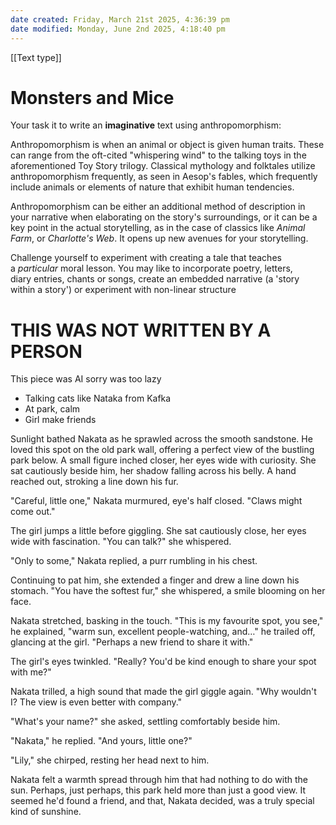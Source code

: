 ```yaml
---
date created: Friday, March 21st 2025, 4:36:39 pm
date modified: Monday, June 2nd 2025, 4:18:40 pm
---
```


[[Text type]]
# Monsters and Mice
Your task it to write an **imaginative** text using anthropomorphism:  

Anthropomorphism is when an animal or object is given human traits. These can range from the oft-cited "whispering wind" to the talking toys in the aforementioned Toy Story trilogy. Classical mythology and folktales utilize anthropomorphism frequently, as seen in Aesop's fables, which frequently include animals or elements of nature that exhibit human tendencies.

Anthropomorphism can be either an additional method of description in your narrative when elaborating on the story's surroundings, or it can be a key point in the actual storytelling, as in the case of classics like *Animal Farm*, or *Charlotte's Web*. It opens up new avenues for your storytelling.

Challenge yourself to experiment with creating a tale that teaches a *particular* moral lesson. You may like to incorporate poetry, letters, diary entries, chants or songs, create an embedded narrative (a 'story within a story') or experiment with non-linear structure

# THIS WAS NOT WRITTEN BY A PERSON
This piece was AI sorry was too lazy

- Talking cats like Nataka from Kafka
- At park, calm
- Girl make friends

Sunlight bathed Nakata as he sprawled across the smooth sandstone. He loved this spot on the old park wall, offering a perfect view of the bustling park below. A small figure inched closer, her eyes wide with curiosity. She sat cautiously beside him, her shadow falling across his belly. A hand reached out, stroking a line down his fur.

"Careful, little one," Nakata murmured, eye's half closed. "Claws might come out."

The girl jumps a little before giggling. She sat cautiously close, her eyes wide with fascination. "You can talk?" she whispered.

"Only to some," Nakata replied, a purr rumbling in his chest.

Continuing to pat him, she extended a finger and drew a line down his stomach. "You have the softest fur," she whispered, a smile blooming on her face.

Nakata stretched, basking in the touch. "This is my favourite spot, you see," he explained, "warm sun, excellent people-watching, and…" he trailed off, glancing at the girl. "Perhaps a new friend to share it with."

The girl's eyes twinkled. "Really? You'd be kind enough to share your spot with me?"

Nakata trilled, a high sound that made the girl giggle again. "Why wouldn't I? The view is even better with company."

"What's your name?" she asked, settling comfortably beside him.

"Nakata," he replied. "And yours, little one?"

"Lily," she chirped, resting her head next to him.

Nakata felt a warmth spread through him that had nothing to do with the sun. Perhaps, just perhaps, this park held more than just a good view. It seemed he'd found a friend, and that, Nakata decided, was a truly special kind of sunshine.